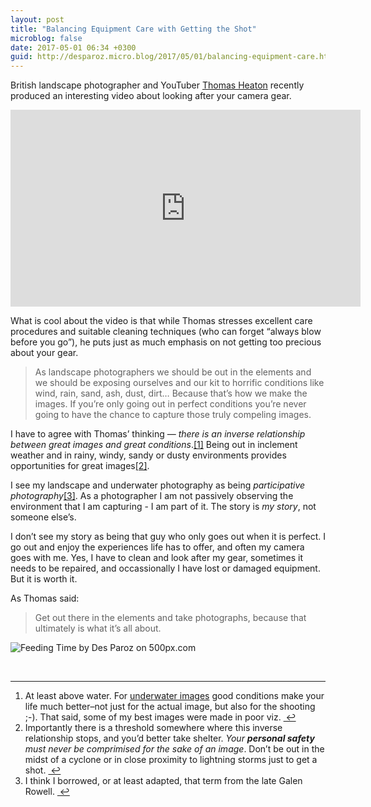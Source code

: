 ```yaml
---
layout: post
title: "Balancing Equipment Care with Getting the Shot"
microblog: false
date: 2017-05-01 06:34 +0300
guid: http://desparoz.micro.blog/2017/05/01/balancing-equipment-care.html
---
```

British landscape photographer and YouTuber <a href="http://thomasheaton.co.uk/">Thomas Heaton</a> recently produced an interesting video about looking after your camera gear.

<iframe src="https://www.youtube.com/embed/dAxilitvyPQ" width="560" height="315" frameborder="0" allowfullscreen="allowfullscreen"></iframe>

What is cool about the video is that while Thomas stresses excellent care procedures and suitable cleaning techniques (who can forget “always blow before you go”), he puts just as much emphasis on not getting too precious about your gear.
<blockquote>As landscape photographers we should be out in the elements and we should be exposing ourselves and our kit to horrific conditions like wind, rain, sand, ash, dust, dirt… Because that’s how we make the images. If you’re only going out in perfect conditions you’re never going to have the chance to capture those truly compeling images.</blockquote>
I have to agree with Thomas’ thinking — <em>there is an inverse relationship between great images and great conditions</em>.<a id="fnref:1" class="footnote" title="see footnote" href="#fn:1">[1]</a> Being out in inclement weather and in rainy, windy, sandy or dusty environments provides opportunities for great images<a id="fnref:2" class="footnote" title="see footnote" href="#fn:2">[2]</a>.

I see my landscape and underwater photography as being <em>participative photography</em><a id="fnref:3" class="footnote" title="see footnote" href="#fn:3">[3]</a>. As a photographer I am not passively observing the environment that I am capturing - I am part of it. The story is <em>my story</em>, not someone else’s.

I don’t see my story as being that guy who only goes out when it is perfect. I go out and enjoy the experiences life has to offer, and often my camera goes with me. Yes, I have to clean and look after my gear, sometimes it needs to be repaired, and occassionally I have lost or damaged equipment. But it is worth it.

As Thomas said:
<blockquote>Get out there in the elements and take photographs, because that ultimately is what it’s all about.</blockquote>
<div class="pixels-photo">

<img src="https://drscdn.500px.org/photo/72309499/m%3D900/e1469fac9b3e4f8d794fbd8f9cabd7ac" alt="Feeding Time by Des Paroz on 500px.com" />

&nbsp;

</div>
<script type='text/javascript' src='https://500px.com/embed.js'></script>
<div class="footnotes">

<hr />

<ol>
 	<li id="fn:1">At least above water. For <a href="http://desparoz.photos/underwater">underwater images</a> good conditions make your life much better–not just for the actual image, but also for the shooting ;-). That said, some of my best images were made in poor viz. <a class="reversefootnote" title="return to article" href="#fnref:1"> ↩</a></li>
 	<li id="fn:2">Importantly there is a threshold somewhere where this inverse relationship stops, and you’d better take shelter. <em>Your <strong>personal safety</strong> must never be comprimised for the sake of an image</em>. Don’t be out in the midst of a cyclone or in close proximity to lightning storms just to get a shot. <a class="reversefootnote" title="return to article" href="#fnref:2"> ↩</a></li>
 	<li id="fn:3">I think I borrowed, or at least adapted, that term from the late Galen Rowell. <a class="reversefootnote" title="return to article" href="#fnref:3"> ↩</a></li>
</ol>
</div>
